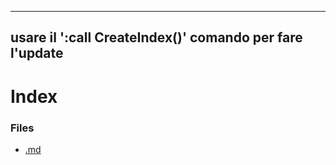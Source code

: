 
---
usare il ':call CreateIndex()' comando per fare l'update 
---

# Index

### Files

- [.md](CyberChallange.md)

